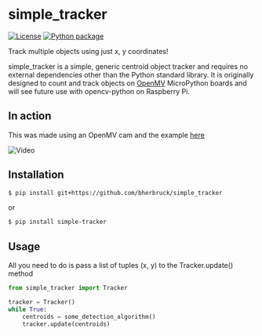 # simple_tracker

[license-image]: https://img.shields.io/npm/l/make-coverage-badge.svg
[license-url]: https://opensource.org/licenses/MIT

[ci-image]: https://github.com/bherbruck/simple_tracker/workflows/Python%20package/badge.svg
[ci-url]: https://github.com/bherbruck/simple_tracker/actions?query=workflow%3A%22Python+package%22

[![License][license-image]][license-url]
[![Python package][ci-image]][ci-url]

Track multiple objects using just x, y coordinates!

simple_tracker is a simple, generic centroid object tracker and requires no external dependencies other than the Python standard library. It is originally designed to count and track objects on [OpenMV](https://openmv.io/) MicroPython boards and will see future use with opencv-python on Raspberry Pi.

## In action

This was made using an OpenMV cam and the example [here](examples/openmv/simple_tracking.py)

![Video](docs/media/tacking3.gif)

## Installation
```bash
$ pip install git+https://github.com/bherbruck/simple_tracker
```
or
```bash
$ pip install simple-tracker
```
## Usage
All you need to do is pass a list of tuples (x, y) to the Tracker.update() method
```python
from simple_tracker import Tracker

tracker = Tracker()
while True:
    centroids = some_detection_algorithm()
    tracker.update(centroids)
```
